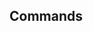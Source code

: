 <!-- Space: TerraformGithubSecrets -->
<!-- Parent: Project -->
<!-- Title: Commands -->

## Commands
